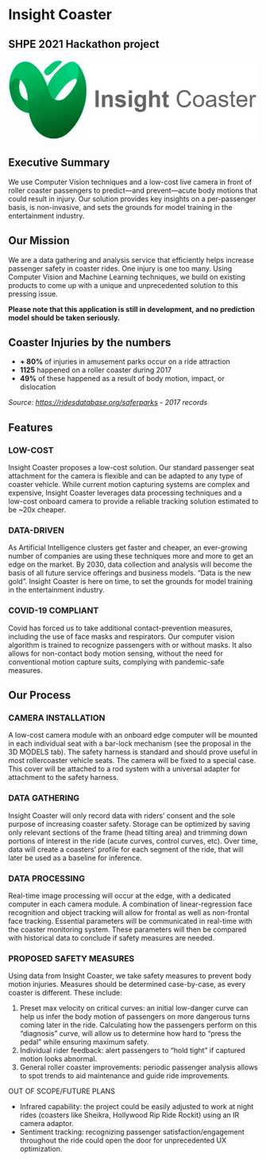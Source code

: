 # Insight Coaster
SHPE 2021 Hackathon project
----

![Logo](logo-horizontal.jpg)

## Executive Summary
We use Computer Vision techniques and a low-cost live camera in front of roller coaster passengers to predict—and prevent—acute body motions that could result in injury. Our solution provides key insights on a per-passenger basis, is non-invasive, and sets the grounds for model training in the entertainment industry.

## Our Mission
We are a data gathering and analysis service that efficiently helps increase passenger safety in coaster rides. One injury is one too many. Using Computer Vision and Machine Learning techniques, we build on existing products to come up with a unique and unprecedented solution to this pressing issue.

**Please note that this application is still in development, and no prediction model should be taken seriously.**

## Coaster Injuries by the numbers
- **+ 80%** of injuries in amusement parks occur on a ride attraction
- **1125** happened on a roller coaster during 2017
- **49%** of these happened as a result of body motion, impact, or dislocation

*Source: https://ridesdatabase.org/saferparks - 2017 records*

## Features

### LOW-COST
Insight Coaster proposes a low-cost solution. Our standard passenger seat attachment for the camera is flexible and can be adapted to any type of coaster vehicle. While current motion capturing systems are complex and expensive, Insight Coaster leverages data processing techniques and a low-cost onboard camera to provide a reliable tracking solution estimated to be ~20x cheaper.

### DATA-DRIVEN
As Artificial Intelligence clusters get faster and cheaper, an ever-growing number of companies are using these techniques more and more to get an edge on the market. By 2030, data collection and analysis will become the basis of all future service offerings and business models. “Data is the new gold”. Insight Coaster is here on time, to set the grounds for model training in the entertainment industry.

### COVID-19 COMPLIANT
Covid has forced us to take additional contact-prevention measures, including the use of face masks and respirators. Our computer vision algorithm is trained to recognize passengers with or without masks. It also allows for non-contact body motion sensing, without the need for conventional motion capture suits, complying with pandemic-safe measures.

## Our Process

### CAMERA INSTALLATION
A low-cost camera module with an onboard edge computer will be mounted in each individual seat with a bar-lock mechanism (see the proposal in the 3D MODELS tab). The safety harness is standard and should prove useful in most rollercoaster vehicle seats. The camera will be fixed to a special case. This cover will be attached to a rod system with a universal adapter for attachment to the safety harness.

### DATA GATHERING
Insight Coaster will only record data with riders’ consent and the sole purpose of increasing coaster safety. Storage can be optimized by saving only relevant sections of the frame (head tilting area) and trimming down portions of interest in the ride (acute curves, control curves, etc). Over time, data will create a coasters’ profile for each segment of the ride, that will later be used as a baseline for inference.

### DATA PROCESSING
Real-time image processing will occur at the edge, with a dedicated computer in each camera module. A combination of linear-regression face recognition and object tracking will allow for frontal as well as non-frontal face tracking. Essential parameters will be communicated in real-time with the coaster monitoring system. These parameters will then be compared with historical data to conclude if safety measures are needed.

### PROPOSED SAFETY MEASURES
Using data from Insight Coaster, we take safety measures to prevent body motion injuries. Measures should be determined case-by-case, as every coaster is different. These include:
1. Preset max velocity on critical curves: an initial low-danger curve can help us infer the body motion of passengers on more dangerous turns coming later in the ride. Calculating how the passengers perform on this “diagnosis” curve, will allow us to determine how hard to “press the pedal” while ensuring maximum safety.
2. Individual rider feedback: alert passengers to “hold tight” if captured motion looks abnormal.
3. General roller coaster improvements: periodic passenger analysis allows to spot trends to aid maintenance and guide ride improvements.

OUT OF SCOPE/FUTURE PLANS
- Infrared capability: the project could be easily adjusted to work at night rides (coasters like Sheikra, Hollywood Rip Ride Rockit) using an IR camera adaptor.
- Sentiment tracking: recognizing passenger satisfaction/engagement throughout the ride could open the door for unprecedented UX optimization.

